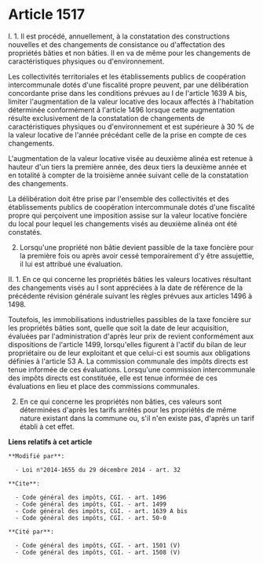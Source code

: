 # Article 1517

I. 1. Il est procédé, annuellement, à la constatation des constructions nouvelles et des changements de consistance ou
d'affectation des propriétés bâties et non bâties. Il en va de même pour les changements de caractéristiques physiques ou
d'environnement. 

Les collectivités territoriales et les établissements publics de coopération intercommunale dotés d'une fiscalité propre
peuvent, par une délibération concordante prise dans les conditions prévues au I de l'article 1639 A bis, limiter
l'augmentation de la valeur locative des locaux affectés à l'habitation déterminée conformément à l'article 1496 lorsque
cette augmentation résulte exclusivement de la constatation de changements de caractéristiques physiques ou d'environnement
et est supérieure à 30 % de la valeur locative de l'année précédant celle de la prise en compte de ces changements.

L'augmentation de la valeur locative visée au deuxième alinéa est retenue à hauteur d'un tiers la première année, des deux
tiers la deuxième année et en totalité à compter de la troisième année suivant celle de la constatation des changements. 

La délibération doit être prise par l'ensemble des collectivités et des établissements publics de coopération intercommunale
dotés d'une fiscalité propre qui perçoivent une imposition assise sur la valeur locative foncière du local pour lequel les
changements visés au deuxième alinéa ont été constatés. 

2. Lorsqu'une propriété non bâtie devient passible de la taxe foncière pour la première fois ou après avoir cessé
temporairement d'y être assujettie, il lui est attribué une évaluation. 

II. 1. En ce qui concerne les propriétés bâties les valeurs locatives résultant des changements visés au I sont appréciées à
la date de référence de la précédente révision générale suivant les règles prévues aux articles 1496 à 1498. 

Toutefois, les immobilisations industrielles passibles de la taxe foncière sur les propriétés bâties sont, quelle que soit la
date de leur acquisition, évaluées par l'administration d'après leur prix de revient conformément aux dispositions de
l'article 1499, lorsqu'elles figurent à l'actif du bilan de leur propriétaire ou de leur exploitant et que celui-ci est
soumis aux obligations définies à l'article 53 A. La commission communale des impôts directs est tenue informée de ces
évaluations. Lorsqu'une commission intercommunale des impôts directs est constituée, elle est tenue informée de ces
évaluations en lieu et place des commissions communales. 

2. En ce qui concerne les propriétés non bâties, ces valeurs sont déterminées d'après les tarifs arrêtés pour les propriétés
de même nature existant dans la commune ou, s'il n'en existe pas, d'après un tarif établi à cet effet.

**Liens relatifs à cet article**

	**Modifié par**:

	  - Loi n°2014-1655 du 29 décembre 2014 - art. 32

	**Cite**:

	  - Code général des impôts, CGI. - art. 1496
	  - Code général des impôts, CGI. - art. 1499
	  - Code général des impôts, CGI. - art. 1639 A bis
	  - Code général des impôts, CGI. - art. 50-0

	**Cité par**:

	  - Code général des impôts, CGI. - art. 1501 (V)
	  - Code général des impôts, CGI. - art. 1508 (V)
